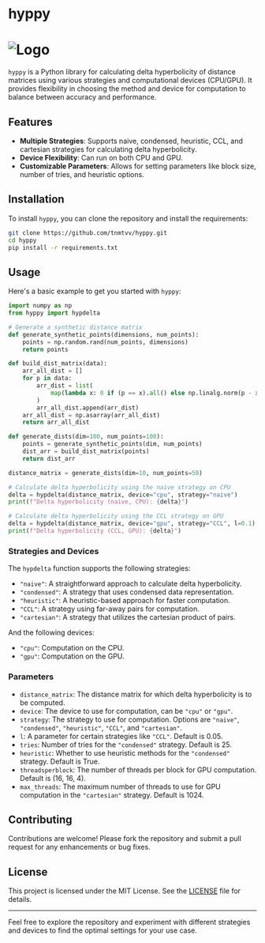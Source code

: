 # hyppy
# ![Logo](https://upload.wikimedia.org/wikipedia/commons/thumb/a/ac/Approve_icon.svg/1024px-Approve_icon.svg.png)

`hyppy` is a Python library for calculating delta hyperbolicity of distance matrices using various strategies and computational devices (CPU/GPU). It provides flexibility in choosing the method and device for computation to balance between accuracy and performance.

## Features

- **Multiple Strategies**: Supports naive, condensed, heuristic, CCL, and cartesian strategies for calculating delta hyperbolicity.
- **Device Flexibility**: Can run on both CPU and GPU.
- **Customizable Parameters**: Allows for setting parameters like block size, number of tries, and heuristic options.

## Installation

To install `hyppy`, you can clone the repository and install the requirements:

```bash
git clone https://github.com/tnmtvv/hyppy.git
cd hyppy
pip install -r requirements.txt
```

## Usage

Here's a basic example to get you started with `hyppy`:

```python
import numpy as np
from hyppy import hypdelta

# Generate a synthetic distance matrix
def generate_synthetic_points(dimensions, num_points):
    points = np.random.rand(num_points, dimensions)
    return points

def build_dist_matrix(data):
    arr_all_dist = []
    for p in data:
        arr_dist = list(
            map(lambda x: 0 if (p == x).all() else np.linalg.norm(p - x), data)
        )
        arr_all_dist.append(arr_dist)
    arr_all_dist = np.asarray(arr_all_dist)
    return arr_all_dist

def generate_dists(dim=100, num_points=100):
    points = generate_synthetic_points(dim, num_points)
    dist_arr = build_dist_matrix(points)
    return dist_arr

distance_matrix = generate_dists(dim=10, num_points=50)

# Calculate delta hyperbolicity using the naive strategy on CPU
delta = hypdelta(distance_matrix, device="cpu", strategy="naive")
print(f"Delta hyperbolicity (naive, CPU): {delta}")

# Calculate delta hyperbolicity using the CCL strategy on GPU
delta = hypdelta(distance_matrix, device="gpu", strategy="CCL", l=0.1)
print(f"Delta hyperbolicity (CCL, GPU): {delta}")
```

### Strategies and Devices

The `hypdelta` function supports the following strategies:

- `"naive"`: A straightforward approach to calculate delta hyperbolicity.
- `"condensed"`: A strategy that uses condensed data representation.
- `"heuristic"`: A heuristic-based approach for faster computation.
- `"CCL"`: A strategy using far-away pairs for computation.
- `"cartesian"`: A strategy that utilizes the cartesian product of pairs.

And the following devices:

- `"cpu"`: Computation on the CPU.
- `"gpu"`: Computation on the GPU.

### Parameters

- `distance_matrix`: The distance matrix for which delta hyperbolicity is to be computed.
- `device`: The device to use for computation, can be `"cpu"` or `"gpu"`.
- `strategy`: The strategy to use for computation. Options are `"naive"`, `"condensed"`, `"heuristic"`, `"CCL"`, and `"cartesian"`.
- `l`: A parameter for certain strategies like `"CCL"`. Default is 0.05.
- `tries`: Number of tries for the `"condensed"` strategy. Default is 25.
- `heuristic`: Whether to use heuristic methods for the `"condensed"` strategy. Default is True.
- `threadsperblock`: The number of threads per block for GPU computation. Default is (16, 16, 4).
- `max_threads`: The maximum number of threads to use for GPU computation in the `"cartesian"` strategy. Default is 1024.

## Contributing

Contributions are welcome! Please fork the repository and submit a pull request for any enhancements or bug fixes.

## License

This project is licensed under the MIT License. See the [LICENSE](LICENSE) file for details.


---

Feel free to explore the repository and experiment with different strategies and devices to find the optimal settings for your use case.